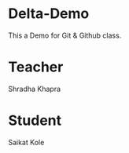 # Delta-Demo
This a Demo for Git &amp; Github class.

# Teacher
 Shradha Khapra

# Student
Saikat Kole